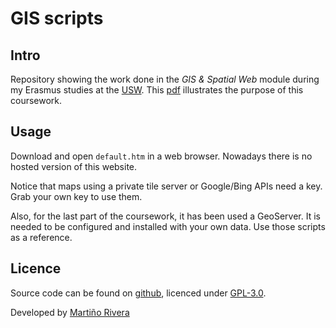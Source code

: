 # GIS scripts
## Intro

Repository showing the work done in the _GIS & Spatial Web_ module during my Erasmus studies at the [USW](https://www.southwales.ac.uk/). This [pdf](https://github.com/martinord/gis-apis/blob/master/docs/report.pdf) illustrates the purpose of this coursework.


## Usage

Download and open `default.htm` in a web browser. Nowadays there is no hosted version of this website.

Notice that maps using a private tile server or Google/Bing APIs need a key. Grab your own key to use them.

Also, for the last part of the coursework, it has been used a GeoServer. It is needed to be configured and installed with your own data. Use those scripts as a reference.


## Licence

Source code can be found on [github](https://github.com/martinord/gis-apis), licenced under [GPL-3.0](https://opensource.org/licenses/GPL-3.0).

Developed by [Martiño Rivera](https://github.com/martinord)
